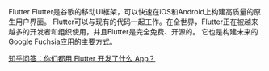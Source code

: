 Flutter 
Flutter是谷歌的移动UI框架，可以快速在iOS和Android上构建高质量的原生用户界面。 Flutter可以与现有的代码一起工作。在全世界，Flutter正在被越来越多的开发者和组织使用，并且Flutter是完全免费、开源的。
它也是构建未来的Google Fuchsia应用的主要方式。


[知乎问答：你们都用 Flutter 开发了什么 App？](https://www.zhihu.com/question/313562705?sort=created)
